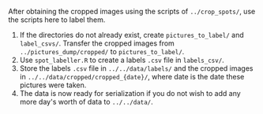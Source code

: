 After obtaining the cropped images using the scripts of `../crop_spots/`,
use the scripts here to label them.

1. If the directories do not already exist, create `pictures_to_label/` and
`label_csvs/`. Transfer the cropped images from `../pictures_dump/cropped/`
to `pictures_to_label/`.
2. Use `spot_labeller.R` to create a labels `.csv` file in `labels_csv/`.
3. Store the labels `.csv` file in `../../data/labels/` and the cropped images
in `../../data/cropped/cropped_{date}/`, where date is the date these pictures
were taken.
4. The data is now ready for serialization if you do not wish to add any more
day's worth of data to `../../data/`.
